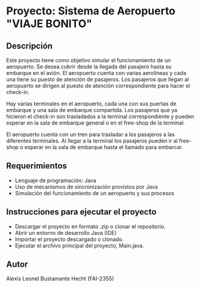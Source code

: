 # Proyecto: Sistema de Aeropuerto "VIAJE BONITO"
## Descripción
Este proyecto tiene como objetivo simular el funcionamiento de un aeropuerto. Se desea cubrir desde la llegada del pasajero hasta su embarque en el avión. El aeropuerto cuenta con varias aerolíneas y cada una tiene su puesto de atención de pasajeros. Los pasajeros que llegan al aeropuerto se dirigen al puesto de atención correspondiente para hacer el check-in.

Hay varias terminales en el aeropuerto, cada una con sus puertas de embarque y una sala de embarque compartida. Los pasajeros que ya hicieron el check-in son trasladados a la terminal correspondiente y pueden esperar en la sala de embarque general o en el free-shop de la terminal.

El aeropuerto cuenta con un tren para trasladar a los pasajeros a las diferentes terminales. Al llegar a la terminal los pasajeros pueden ir al free-shop o esperar en la sala de embarque hasta el llamado para embarcar.

## Requerimientos
- Lenguaje de programación: Java
- Uso de mecanismos de sincronización provistos por Java
- Simulación del funcionamiento de un aeropuerto y sus procesos

## Instrucciones para ejecutar el proyecto
- Descargar el proyecto en formato .zip o clonar el repositorio.
- Abrir un entorno de desarrollo Java (IDE)
- Importar el proyecto descargado o clonado.
- Ejecutar el archivo principal del proyecto, Main.java.

## Autor
Alexis Leonel Bustamante Hecht (FAI-2355)